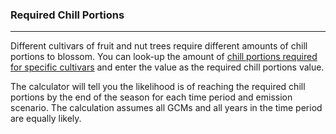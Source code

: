 ### Required Chill Portions

---

Different cultivars of fruit and nut trees require different amounts of chill portions to blossom. You can look-up the amount of <a href='http://fruitsandnuts.ucdavis.edu/Weather_Services/chilling_accumulation_models/CropChillReq/' target='_blank' rel='noopener'>chill portions required for specific cultivars</a> and enter the value as the required chill portions value. 

The calculator will tell you the likelihood is of reaching the required chill portions by the end of the season for each time period and emission scenario. The calculation assumes all GCMs and all years in the time period are equally likely.
